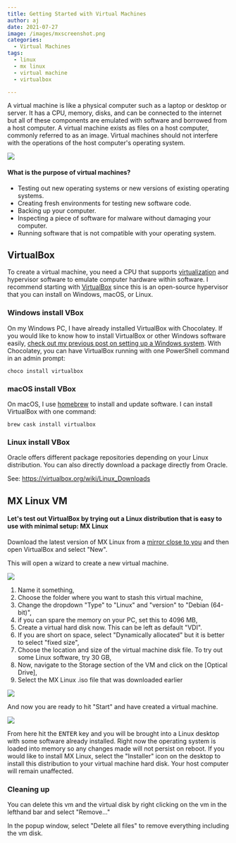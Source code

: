 ```yaml
---
title: Getting Started with Virtual Machines
author: aj
date: 2021-07-27
image: /images/mxscreenshot.png
categories:
  - Virtual Machines
tags:
  - linux
  - mx linux
  - virtual machine
  - virtualbox

---
```

A virtual machine is like a physical computer such as a laptop or desktop or server. It has a CPU, memory, disks, and can be connected to the internet but all of these components are emulated with software and borrowed from a host computer. A virtual machine exists as files on a host computer, commonly referred to as an image. Virtual machines should not interfere with the operations of the host computer's operating system.

![](/images/overview-img.png)

#### What is the purpose of virtual machines?

  * Testing out new operating systems or new versions of existing operating systems.
  * Creating fresh environments for testing new software code.
  * Backing up your computer.
  * Inspecting a piece of software for malware without damaging your computer.
  * Running software that is not compatible with your operating system.

## VirtualBox

To create a virtual machine, you need a CPU that supports [virtualization][2] and hypervisor software to emulate computer hardware within software. I recommend starting with [VirtualBox][3] since this is an open-source hypervisor that you can install on Windows, macOS, or Linux.

### Windows install VBox

On my Windows PC, I have already installed VirtualBox with Chocolatey. If you would like to know how to install VirtualBox or other Windows software easily, [check out my previous post on setting up a Windows system][4]. With Chocolatey, you can have VirtualBox running with one PowerShell command in an admin prompt:

`choco install virtualbox`

### macOS install VBox

On macOS, I use [homebrew][5] to install and update software. I can install VirtualBox with one command:

`brew cask install virtualbox`

### Linux install VBox

Oracle offers different package repositories depending on your Linux distribution. You can also directly download a package directly from Oracle.

See: https://virtualbox.org/wiki/Linux_Downloads

## MX Linux VM

#### Let's test out VirtualBox by trying out a Linux distribution that is easy to use with minimal setup: MX Linux

Download the latest version of MX Linux from a [mirror close to you][6] and then open VirtualBox and select "New".

This will open a wizard to create a new virtual machine. 

![](/images/newvbox-1.png)

  1. Name it something, 
  2. Choose the folder where you want to stash this virtual machine, 
  3. Change the dropdown "Type" to "Linux" and "version" to "Debian (64-bit)",
  4. if you can spare the memory on your PC, set this to 4096 MB,
  5. Create a virtual hard disk now. This can be left as default "VDI".
  6. If you are short on space, select "Dynamically allocated" but it is better to select "fixed size",
  7. Choose the location and size of the virtual machine disk file. To try out some Linux software, try 30 GB,
  8. Now, navigate to the Storage section of the VM and click on the [Optical Drive],
  9. Select the MX Linux .iso file that was downloaded earlier

![](/images/opticaldrive.png)


And now you are ready to hit "Start" and have created a virtual machine.

![](/images/mxscreenshot.png)

From here hit the <kbd><kbd>ENTER</kbd></kbd> key and you will be brought into a Linux desktop with some software already installed. Right now the operating system is loaded into memory so any changes made will not persist on reboot. If you would like to install MX Linux, select the "Installer" icon on the desktop to install this distribution to your virtual machine hard disk. Your host computer will remain unaffected.

### Cleaning up

You can delete this vm and the virtual disk by right clicking on the vm in the lefthand bar and select "Remove..."

In the popup window, select "Delete all files" to remove everything including the vm disk. 

 [1]: https://azurecomcdn.azureedge.net/cvt-684dca82451b89f673b8914c34175e4b73e7a59a71a9bd53c476eb9c256e5e6d/images/page/overview/what-is-a-virtual-machine/overview-img.png
 [2]: https://www.bleepingcomputer.com/tutorials/how-to-enable-cpu-virtualization-in-your-computer-bios/
 [3]: https://www.virtualbox.org/wiki/Downloads
 [4]: /posts/setting-up-windows/
 [5]: https://docs.brew.sh/Installation
 [6]: https://mxlinux.org/wiki/system/iso-download-mirrors/